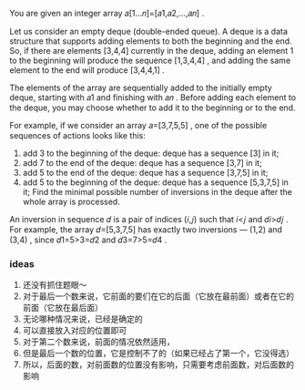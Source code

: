 You are given an integer array 𝑎[1…𝑛]=[𝑎1,𝑎2,…,𝑎𝑛]
.

Let us consider an empty deque (double-ended queue). A deque is a data structure that supports adding elements to both
the beginning and the end. So, if there are elements [3,4,4]
currently in the deque, adding an element 1
to the beginning will produce the sequence [1,3,4,4]
, and adding the same element to the end will produce [3,4,4,1]
.

The elements of the array are sequentially added to the initially empty deque, starting with 𝑎1
and finishing with 𝑎𝑛
. Before adding each element to the deque, you may choose whether to add it to the beginning or to the end.

For example, if we consider an array 𝑎=[3,7,5,5]
, one of the possible sequences of actions looks like this:

1. add 3
   to the beginning of the deque:    deque has a sequence [3]
   in it;
2. add 7
   to the end of the deque:    deque has a sequence [3,7]
   in it;
3. add 5
   to the end of the deque:    deque has a sequence [3,7,5]
   in it;
4. add 5
   to the beginning of the deque:    deque has a sequence [5,3,7,5]
   in it;
   Find the minimal possible number of inversions in the deque after the whole array is processed.

An inversion in sequence 𝑑
is a pair of indices (𝑖,𝑗)
such that 𝑖<𝑗
and 𝑑𝑖>𝑑𝑗
. For example, the array 𝑑=[5,3,7,5]
has exactly two inversions — (1,2)
and (3,4)
, since 𝑑1=5>3=𝑑2
and 𝑑3=7>5=𝑑4
.

### ideas

1. 还没有抓住题眼～
2. 对于最后一个数来说，它前面的要们在它的后面（它放在最前面）或者在它的前面（它放在最后面）
3. 无论哪种情况来说，已经是确定的
4. 可以直接放入对应的位置即可
5. 对于第二个数来说，前面的情况依然适用，
6. 但是最后一个数的位置，它是控制不了的（如果已经占了第一个，它没得选）
7. 所以，后面的数，对前面数的位置没有影响，只需要考虑前面数，对后面数的影响